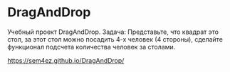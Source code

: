 # DragAndDrop
 
Учебный проект DragAndDrop.
Задача:
 Представьте, что квадрат это стол, за этот стол можно посадить 4-х человек (4 стороны), сделайте функционал подсчета количества человек за столами.

 https://sem4ez.github.io/DragAndDrop/
